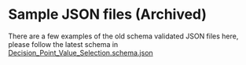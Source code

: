 # Sample JSON files (Archived)


There are a few examples of the old schema validated JSON files here, please follow the latest schema in [Decision_Point_Value_Selection.schema.json ](../../schema/current/Decision_Point_Value_Selection.schema.json)




